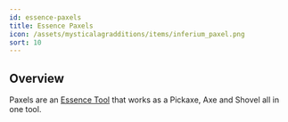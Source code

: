 ```yaml
---
id: essence-paxels
title: Essence Paxels
icon: /assets/mysticalagradditions/items/inferium_paxel.png
sort: 10
---
```


## Overview

Paxels are an [Essence Tool](../../mysticalagriculture/items/essence-tools.md) that works as a Pickaxe, Axe and Shovel all in one tool.

